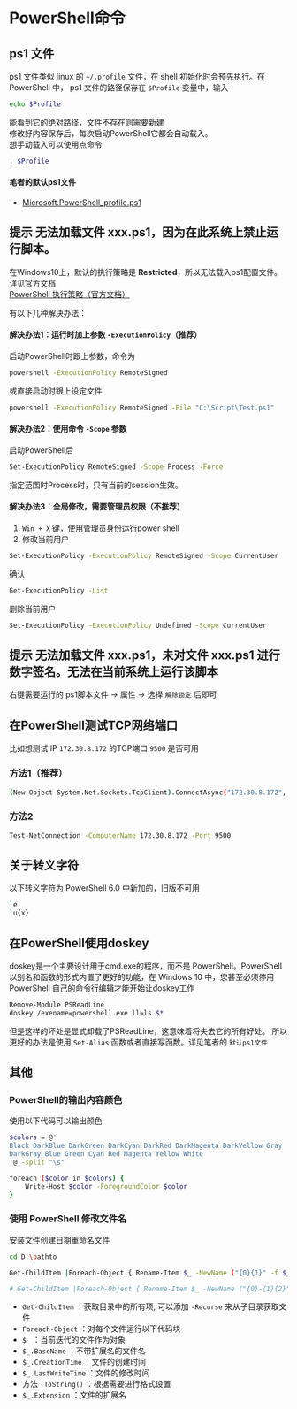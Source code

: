 # PowerShell命令

## ps1 文件
ps1 文件类似 linux 的 ``~/.profile`` 文件，在 shell 初始化时会预先执行。在 PowerShell 中， ps1 文件的路径保存在 ``$Profile`` 变量中，输入
```bash
echo $Profile
```
能看到它的绝对路径，文件不存在则需要新建  
修改好内容保存后，每次启动PowerShell它都会自动载入。  
想手动载入可以使用点命令
```bash
. $Profile
```
#### 笔者的默认ps1文件
* [Microsoft.PowerShell_profile.ps1](Microsoft.PowerShell_profile.ps1)


## 提示 无法加载文件 xxx.ps1，因为在此系统上禁止运行脚本。

在Windows10上，默认的执行策略是 **Restricted**，所以无法载入ps1配置文件。详见官方文档  
[PowerShell 执行策略（官方文档）](https://learn.microsoft.com/zh-cn/powershell/module/microsoft.powershell.core/about/about_execution_policies?view=powershell-7.3)

有以下几种解决办法：  

#### 解决办法1：运行时加上参数 ``-ExecutionPolicy``（推荐）  
启动PowerShell时跟上参数，命令为
```bash
powershell -ExecutionPolicy RemoteSigned
```
或直接启动时跟上设定文件
```bash
powershell -ExecutionPolicy RemoteSigned -File "C:\Script\Test.ps1"
```

#### 解决办法2：使用命令 ``-Scope`` 参数  
启动PowerShell后
```bash
Set-ExecutionPolicy RemoteSigned -Scope Process -Force
```
指定范围时Process时，只有当前的session生效。

#### 解决办法3：全局修改，需要管理员权限（不推荐）  
1. ``Win + X`` 键，使用管理员身份运行power shell  
2. 修改当前用户
```bash
Set-ExecutionPolicy -ExecutionPolicy RemoteSigned -Scope CurrentUser
```
确认
```bash
Get-ExecutionPolicy -List
```
删除当前用户
```bash
Set-ExecutionPolicy -ExecutionPolicy Undefined -Scope CurrentUser
```

## 提示 无法加载文件 xxx.ps1，未对文件 xxx.ps1 进行数字签名。无法在当前系统上运行该脚本
右键需要运行的 ps1脚本文件 → 属性 → 选择 ``解除锁定`` 后即可

## 在PowerShell测试TCP网络端口

比如想测试 IP ``172.30.8.172`` 的TCP端口 ``9500`` 是否可用

### 方法1（推荐）
```bash
(New-Object System.Net.Sockets.TcpClient).ConnectAsync("172.30.8.172", 9500).Wait(100)
```

### 方法2
```bash
Test-NetConnection -ComputerName 172.30.8.172 -Port 9500
```

## 关于转义字符
以下转义字符为 PowerShell 6.0 中新加的，旧版不可用
```bash
`e
`u{x}
```

## 在PowerShell使用doskey
doskey是一个主要设计用于cmd.exe的程序，而不是 PowerShell。PowerShell 以别名和函数的形式内置了更好的功能，在 Windows 10 中，您甚至必须停用 PowerShell 自己的命令行编辑才能开始让doskey工作
```bash
Remove-Module PSReadLine
doskey /exename=powershell.exe ll=ls $*
```
但是这样的坏处是显式卸载了PSReadLine，这意味着将失去它的所有好处。
所以更好的办法是使用 ``Set-Alias`` 函数或者直接写函数。详见笔者的 ``默认ps1文件``

## 其他

### PowerShell的输出内容颜色
使用以下代码可以输出颜色
```bash
$colors = @'
Black DarkBlue DarkGreen DarkCyan DarkRed DarkMagenta DarkYellow Gray
DarkGray Blue Green Cyan Red Magenta Yellow White
'@ -split "\s"

foreach ($color in $colors) {
    Write-Host $color -ForegroundColor $color
}
```

### 使用 PowerShell 修改文件名

安装文件创建日期重命名文件

```bash
cd D:\pathto

Get-ChildItem |Foreach-Object { Rename-Item $_ -NewName ("{0}{1}" -f $_.CreationTime.ToString('yyyy-MM-dd-HH-mm-ss'),$_.Extension)  }

# Get-ChildItem |Foreach-Object { Rename-Item $_ -NewName ("{0}-{1}{2}" -f $_.BaseName,$_.LastWriteTime.ToString('yyyyMMdd'),$_.Extension)  }
```

- ``Get-ChildItem`` ：获取目录中的所有项, 可以添加 ``-Recurse`` 来从子目录获取文件
- ``Foreach-Object`` ：对每个文件运行以下代码块
- ``$_`` ：当前迭代的文件作为对象
- ``$_.BaseName`` ：不带扩展名的文件名
- ``$_.CreationTime`` ：文件的创建时间
- ``$_.LastWriteTime`` ：文件的修改时间
- 方法 ``.ToString()`` ：根据需要进行格式设置
- ``$_.Extension`` ：文件的扩展名
